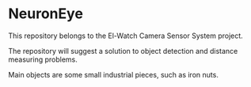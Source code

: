 # NeuronEye
This repository belongs to the El-Watch Camera Sensor System project.

The repository will suggest a solution to object detection and distance measuring problems.

Main objects are some small industrial pieces, such as iron nuts.
